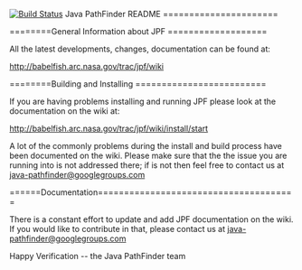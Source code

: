 [![Build Status](https://travis-ci.org/gglab-ps/jpf-core.svg?branch=develop)](https://travis-ci.org/gglab-ps/jpf-core)
                          Java PathFinder README
                          ======================

========General Information about JPF ===================

All the latest developments, changes, documentation can
be found at: 

http://babelfish.arc.nasa.gov/trac/jpf/wiki


========Building and Installing =========================

If you are having problems installing and running JPF
please look at the documentation on the wiki at:

http://babelfish.arc.nasa.gov/trac/jpf/wiki/install/start

A lot of the commonly problems during the install and build
process have been documented on the wiki. Please make sure
that the the issue you are running into is not addressed
there; if is not then feel free to contact us at
java-pathfinder@googlegroups.com


======Documentation======================================

There is a constant effort to update and add JPF
documentation on the wiki. If you would like to contribute
in that, please contact us at
java-pathfinder@googlegroups.com



Happy Verification
-- the Java PathFinder team
